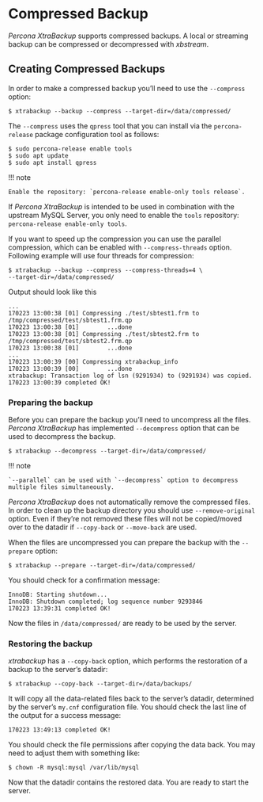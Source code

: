 # Compressed Backup

*Percona XtraBackup* supports compressed backups. A local or streaming
backup
can be compressed or decompressed with *xbstream*.

## Creating Compressed Backups

In order to make a compressed backup you’ll need to use the `--compress`
option:

```
$ xtrabackup --backup --compress --target-dir=/data/compressed/
```

The `--compress` uses the `qpress` tool that you can install via
the `percona-release` package configuration tool as follows:

```
$ sudo percona-release enable tools
$ sudo apt update
$ sudo apt install qpress
```

!!! note
   
    Enable the repository: `percona-release enable-only tools release`.

If *Percona XtraBackup* is intended to be used in combination with
the upstream MySQL Server, you only need to enable the `tools`
repository: `percona-release enable-only tools`.

If you want to speed up the compression you can use the parallel
compression,
which can be enabled with `--compress-threads` option.
Following example will use four threads for compression:

```
$ xtrabackup --backup --compress --compress-threads=4 \
--target-dir=/data/compressed/
```

Output should look like this

```
...
170223 13:00:38 [01] Compressing ./test/sbtest1.frm to /tmp/compressed/test/sbtest1.frm.qp
170223 13:00:38 [01]        ...done
170223 13:00:38 [01] Compressing ./test/sbtest2.frm to /tmp/compressed/test/sbtest2.frm.qp
170223 13:00:38 [01]        ...done
...
170223 13:00:39 [00] Compressing xtrabackup_info
170223 13:00:39 [00]        ...done
xtrabackup: Transaction log of lsn (9291934) to (9291934) was copied.
170223 13:00:39 completed OK!
```

### Preparing the backup

Before you can prepare the backup you’ll need to uncompress all the files.
*Percona XtraBackup* has implemented `--decompress` option
that can be used to decompress the backup.

```
$ xtrabackup --decompress --target-dir=/data/compressed/
```

!!! note
   
    `--parallel` can be used with `--decompress` option to decompress multiple files simultaneously. 

*Percona XtraBackup* does not automatically remove the compressed files. In
order to clean up the backup directory you should use
`--remove-original` option. Even if they’re not removed
these files will not be copied/moved over to the datadir if
`--copy-back` or `--move-back` are used.

When the files are uncompressed you can prepare the backup with the
`--prepare` option:

```
$ xtrabackup --prepare --target-dir=/data/compressed/
```

You should check for a confirmation message:

```
InnoDB: Starting shutdown...
InnoDB: Shutdown completed; log sequence number 9293846
170223 13:39:31 completed OK!
```

Now the files in `/data/compressed/` are ready to be used by the server.

### Restoring the backup

*xtrabackup* has a `--copy-back` option, which performs the
restoration of a backup to the server’s datadir:

```
$ xtrabackup --copy-back --target-dir=/data/backups/
```

It will copy all the data-related files back to the server’s datadir,
determined by the server’s `my.cnf` configuration file. You should check
the last line of the output for a success message:

```
170223 13:49:13 completed OK!
```

You should check the file permissions after copying the data back. You may
need
to adjust them with something like:

```
$ chown -R mysql:mysql /var/lib/mysql
```

Now that the datadir contains the restored data. You are ready to start
the server.
